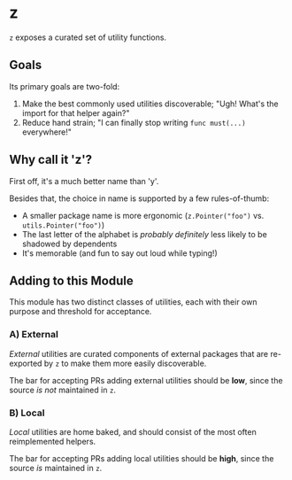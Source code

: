 # z

`z` exposes a curated set of utility functions.

## Goals 

Its primary goals are two-fold:

1. Make the best commonly used utilities discoverable; "Ugh! What's the import for that helper again?"
2. Reduce hand strain; "I can finally stop writing `func must(...)` everywhere!"

## Why call it 'z'?

First off, it's a much better name than 'y'.

Besides that, the choice in name is supported by a few rules-of-thumb:

- A smaller package name is more ergonomic (`z.Pointer("foo")` vs. `utils.Pointer("foo")`)
- The last letter of the alphabet is _probably definitely_ less likely to be shadowed by dependents 
- It's memorable (and fun to say out loud while typing!)

## Adding to this Module

This module has two distinct classes of utilities, each with their own purpose and threshold for acceptance.

### A) External

_External_ utilities are curated components of external packages that are re-exported by `z` to make them more easily discoverable.

The bar for accepting PRs adding external utilities should be **low**, since the source _is not_ maintained in `z`.

### B) Local

_Local_ utilities are home baked, and should consist of the most often reimplemented helpers. 

The bar for accepting PRs adding local utilities should be **high**, since the source _is_ maintained in `z`.

